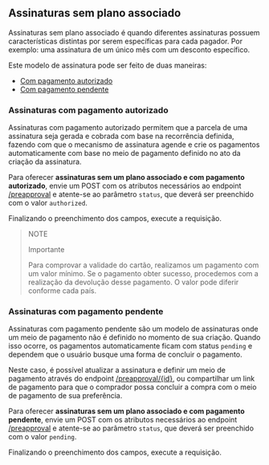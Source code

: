 ## Assinaturas sem plano associado

Assinaturas sem plano associado é quando diferentes assinaturas possuem características distintas por serem específicas para cada pagador. Por exemplo: uma assinatura de um único mês com um desconto específico.

Este modelo de assinatura pode ser feito de duas maneiras:

* [Com pagamento autorizado](/developers/pt/guides/subscriptions/integration-configuration/subscription-no-associated-plan#bookmark_assinaturas_com_pagamento_autorizado) 
* [Com pagamento pendente](/developers/pt/guides/subscriptions/integration-configuration/subscription-no-associated-plan#bookmark_assinaturas_com_pagamento_pendente) 

### Assinaturas com pagamento autorizado

Assinaturas com pagamento autorizado permitem que a parcela de uma assinatura seja gerada e cobrada com base na recorrência definida, fazendo com que o mecanismo de assinatura agende e crie os pagamentos automaticamente com base no meio de pagamento definido no ato da criação da assinatura.

Para oferecer **assinaturas sem um plano associado e com pagamento autorizado**, envie um POST com os atributos necessários ao endpoint [/preapproval](https://www.mercadopago[FAKER][URL][DOMAIN]/developers/pt/reference/subscriptions/_preapproval/post) e atente-se ao parâmetro `status`, que deverá ser preenchido com o valor `authorized`. 

Finalizando o preenchimento dos campos, execute a requisição.

> NOTE
>
> Importante
>
> Para comprovar a validade do cartão, realizamos um pagamento com um valor mínimo. Se o pagamento obter sucesso, procedemos com a realização da devolução desse pagamento. O valor pode diferir conforme cada país.

### Assinaturas com pagamento pendente 

Assinaturas com pagamento pendente são um modelo de assinaturas onde um meio de pagamento não é definido no momento de sua criação. Quando isso ocorre, os pagamentos automaticamente ficam com status `pending` e dependem que o usuário busque uma forma de concluir o pagamento.

Neste caso, é possível atualizar a assinatura e definir um meio de pagamento através do endpoint [/preapproval/{id}](https://www.mercadopago[FAKER][URL][DOMAIN]/developers/pt/reference/subscriptions/_preapproval_id/put), ou compartilhar um link de pagamento para que o comprador possa concluir a compra com o meio de pagamento de sua preferência.

Para oferecer **assinaturas sem um plano associado e com pagamento pendente**, envie um POST com os atributos necessários ao endpoint [/preapproval](https://www.mercadopago[FAKER][URL][DOMAIN]/developers/pt/reference/subscriptions/_preapproval/post) e atente-se ao parâmetro `status`, que deverá ser preenchido com o valor `pending`. 

Finalizando o preenchimento dos campos, execute a requisição.
